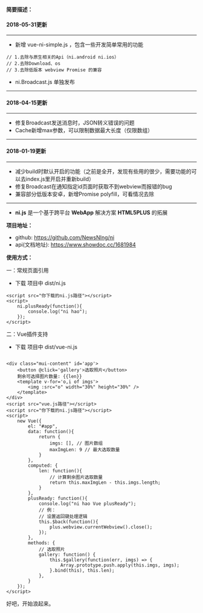**简要描述：** 

#### 2018-05-31更新
---------
- 新增 vue-ni-simple.js ，包含一些开发简单常用的功能
``` 
// 1.去除与原生相关的Api（ni.android ni.ios）
// 2.去除Download、os
// 3.去除低版本 webview Promise 的兼容

```
- ni.Broadcast.js 单独发布
---------

#### 2018-04-15更新
---------
- 修复Broadcast发送消息时，JSON转义错误的问题
- Cache新增max参数，可以限制数据最大长度（仅限数组）
---------

#### 2018-01-19更新
---------
- 减少build时默认开启的功能（之前是全开，发现有些用的很少，需要功能的可以去index.js里开启并重新build）
- 修复Broadcast在通知指定id页面时获取不到webview而报错的bug
- 兼容部分低版本安卓，新增Promise polyfill，可看情况去除
---------


- **ni.js** 是一个基于跨平台 **WebApp** 解决方案 **HTML5PLUS** 的拓展

**项目地址：** 

- github: https://github.com/NewsNIng/ni
- api(文档地址): https://www.showdoc.cc/1681984

**使用方式：** 

一：常规页面引用
- 下载 项目中 dist/ni.js

```
<script src="你下载的ni.js路径"></script> 
<script>
	ni.plusReady(function(){
		console.log("ni hao");
	});
</script>

```
二：Vue插件支持
- 下载 项目中 dist/vue-ni.js

```

<div class="mui-content" id='app'>
	<button @click='gallery'>选取照片</button>
	剩余可选择图片数量: {{len}}
	<template v-for='o,i of imgs'>
		<img :src="o" width="30%" height="30%" />
	</template>
</div>
<script src="vue.js路径"></script>
<script src="你下载的ni.js路径"></script> 
<script>
	new Vue({
		el: "#app",
		data: function(){
			return {
				imgs: [], // 图片数组
				maxImgLen: 9 // 最大选取数量
			}
		},
		computed: {
			len: function(){
				// 计算剩余图片选取数量
				return this.maxImgLen - this.imgs.length;
			}
		},
		plusReady: function(){
			console.log("ni hao Vue plusReady");
			// 例：
			// 设置返回键处理逻辑
			this.$back(function(){
				plus.webview.currentWebview().close();
			});
		},
		methods: {
			// 选取照片
			gallery: function() {
				this.$gallery(function(err, imgs) => {
					Array.prototype.push.apply(this.imgs, imgs);
				}.bind(this), this.len);
			},
		}
	});
</script>

```

好吧，开始浪起来。